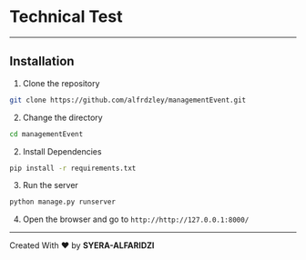 # Technical Test
***

## Installation
1. Clone the repository
```bash
git clone https://github.com/alfrdzley/managementEvent.git
```
2. Change the directory
```bash
cd managementEvent
````
2. Install Dependencies
```bash
pip install -r requirements.txt
```

3. Run the server
```bash
python manage.py runserver
```

4. Open the browser and go to `http://http://127.0.0.1:8000/`

***
Created With ❤️ by **SYERA-ALFARIDZI**